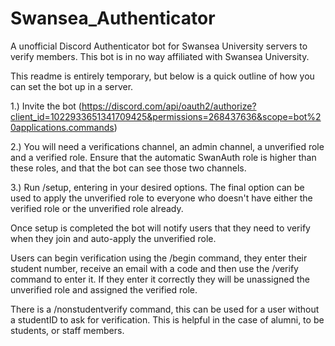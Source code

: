 # Swansea_Authenticator
A unofficial Discord Authenticator bot for Swansea University servers to verify members. This bot is in no way affiliated with Swansea University.

This readme is entirely temporary, but below is a quick outline of how you can set the bot up in a server.

1.) Invite the bot (https://discord.com/api/oauth2/authorize?client_id=1022933651341709425&permissions=268437636&scope=bot%20applications.commands)

2.) You will need a verifications channel, an admin channel, a unverified role and a verified role. Ensure that the automatic SwanAuth role is higher than these roles, and that the bot can see those two channels.

3.) Run /setup, entering in your desired options. The final option can be used to apply the unverified role to everyone who doesn't have either the verified role or the unverified role already.

Once setup is completed the bot will notify users that they need to verify when they join and auto-apply the unverified role.

Users can begin verification using the /begin command, they enter their student number, receive an email with a code and then use the /verify command to enter it. If they enter it correctly they will be unassigned the unverified role and assigned the verified role.

There is a /nonstudentverify command, this can be used for a user without a studentID to ask for verification. This is helpful in the case of alumni, to be students, or staff members.